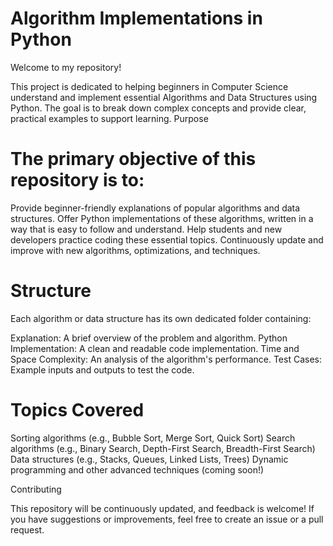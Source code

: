 # Algorithm Implementations in Python

Welcome to my repository!

This project is dedicated to helping beginners in Computer Science understand and implement essential Algorithms and Data Structures using Python. The goal is to break down complex concepts and provide clear, practical examples to support learning.
Purpose

# The primary objective of this repository is to:

  Provide beginner-friendly explanations of popular algorithms and data structures.
  Offer Python implementations of these algorithms, written in a way that is easy to follow and understand.
  Help students and new developers practice coding these essential topics.
  Continuously update and improve with new algorithms, optimizations, and techniques.

# Structure

Each algorithm or data structure has its own dedicated folder containing:

  Explanation: A brief overview of the problem and algorithm.
  Python Implementation: A clean and readable code implementation.
  Time and Space Complexity: An analysis of the algorithm's performance.
  Test Cases: Example inputs and outputs to test the code.

# Topics Covered

  Sorting algorithms (e.g., Bubble Sort, Merge Sort, Quick Sort)
  Search algorithms (e.g., Binary Search, Depth-First Search, Breadth-First Search)
  Data structures (e.g., Stacks, Queues, Linked Lists, Trees)
  Dynamic programming and other advanced techniques (coming soon!)

Contributing

This repository will be continuously updated, and feedback is welcome! If you have suggestions or improvements, feel free to create an issue or a pull request.
